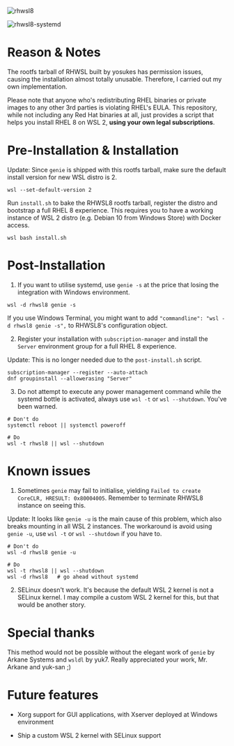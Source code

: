 ![rhwsl8](https://user-images.githubusercontent.com/29014642/89607890-30049980-d8a6-11ea-9374-42569aab3f84.PNG)

![rhwsl8-systemd](https://user-images.githubusercontent.com/29014642/89607996-73f79e80-d8a6-11ea-9641-477290e42611.PNG)

# Reason & Notes

The rootfs tarball of RHWSL built by yosukes has permission issues, causing the installation almost totally unusable. Therefore, I carried out my own implementation.

Please note that anyone who's redistributing RHEL binaries or private images to any other 3rd parties is violating RHEL's EULA. This repository, while not including any Red Hat binaries at all, just provides a script that helps you install RHEL 8 on WSL 2, **using your own legal subscriptions**.

# Pre-Installation & Installation

Update: Since `genie` is shipped with this rootfs tarball, make sure the default install version for new WSL distro is 2.

```
wsl --set-default-version 2
```

Run `install.sh` to bake the RHWSL8 rootfs tarball, register the distro and bootstrap a full RHEL 8 experience. This requires you to have a working instance of WSL 2 distro (e.g. Debian 10 from Windows Store) with Docker access.

```
wsl bash install.sh
```

# Post-Installation

1. If you want to utilise systemd, use `genie -s` at the price that losing the integration with Windows environment.

```
wsl -d rhwsl8 genie -s
```

If you use Windows Terminal, you might want to add `"commandline": "wsl -d rhwsl8 genie -s",` to RHWSL8's configuration object.

2. Register your installation with `subscription-manager` and install the `Server` environment group for a full RHEL 8 experience.

Update: This is no longer needed due to the `post-install.sh` script.

```
subscription-manager --register --auto-attach
dnf groupinstall --allowerasing "Server"
```

3. Do not attempt to execute any power management command while the systemd bottle is activated, always use `wsl -t` or `wsl --shutdown`. You've been warned.

```
# Don't do
systemctl reboot || systemctl poweroff

# Do
wsl -t rhwsl8 || wsl --shutdown
```

# Known issues

1. Sometimes `genie` may fail to initialise, yielding `Failed to create CoreCLR, HRESULT: 0x80004005`. Remember to terminate RHWSL8 instance on seeing this.

Update: It looks like `genie -u` is the main cause of this problem, which also breaks mounting in all WSL 2 instances. The workaround is avoid using `genie -u`, use `wsl -t` or `wsl --shutdown` if you have to.

```
# Don't do
wsl -d rhwsl8 genie -u

# Do
wsl -t rhwsl8 || wsl --shutdown
wsl -d rhwsl8   # go ahead without systemd
```

2. SELinux doesn't work. It's because the default WSL 2 kernel is not a SELinux kernel. I may compile a custom WSL 2 kernel for this, but that would be another story.

# Special thanks

This method would not be possible without the elegant work of `genie` by Arkane Systems and `wsldl` by yuk7. Really appreciated your work, Mr. Arkane and yuk-san ;)

# Future features

- Xorg support for GUI applications, with Xserver deployed at Windows environment

- Ship a custom WSL 2 kernel with SELinux support
